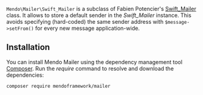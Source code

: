 ```Mendo\Mailer\Swift_Mailer``` is a subclass of Fabien Potencier's [Swift_Mailer](http://swiftmailer.org/) class.
It allows to store a default sender in the *Swift_Mailer* instance.
This avoids specifying (hard-coded) the same sender address with ```$message->setFrom()``` for every new message application-wide.

## Installation

You can install Mendo Mailer using the dependency management tool [Composer](https://getcomposer.org/).
Run the *require* command to resolve and download the dependencies:

```
composer require mendoframework/mailer
```
